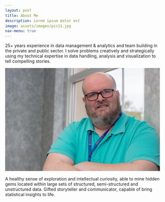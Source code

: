 ```yaml
---
layout: post
title: About Me
description: Lorem ipsum dolor est
image: assets/images/pic11.jpg
nav-menu: true
---
```


25+ years experience in data management & analytics and team building in the private and public sector. I solve problems creatively and strategically using my technical expertise in data handling, analysis and visualization to tell compelling stories.

<div class="4u"><span class="image circle"><img src="assets/images/headshot.jpg" alt="" /></span></div>
<!-- <img src="assets/images/headshot.jpg" alt="me" title="Chris" width="300" height="200"/> -->

A healthy sense of exploration and intellectual curiosity, able to mine hidden gems located within large sets of structured, semi-structured and unstructured data. Gifted storyteller and communicator, capable of bring statistical insights to life.